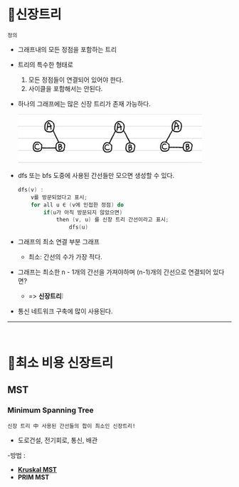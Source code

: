 # 🎄신장트리 

`정의`
- 그래프내의 모든 정점을 포함하는 트리
- 트리의 특수한 형태로
    1. 모든 정점들이 연결되어 있어야 한다.
    2. 사이클을 포함해서는 안된다.
- 하나의 그래프에는 많은 신장 트리가 존재 가능하다. </br>

    ![st](../Images/st.JPG)

- dfs 또는 bfs 도중에 사용된 간선들만 모으면 생성할 수 있다.
 
    ```C
    dfs(v) : 
        v를 방문되었다고 표시;
        for all u ∈ (v에 인접한 정점) do
            if(u가 아직 방문되지 않았으면)
                then (v, u) 를 신장 트리 간선이라고 표시;
                    dfs(u)
    ```

- 그래프의 최소 연결 부분 그래프
    - 최소: 간선의 수가 가장 적다.
- 그래프는 최소한 n - 1개의 간선을 가져야하며 (n-1)개의 간선으로 연결되어 있다면? 
    - => **신장트리**❕

- 통신 네트워크 구축에 많이 사용된다. </br>
___
</br>

# 🌲최소 비용 신장트리 
## MST
### Minimum Spanning Tree

`신장 트리 中 사용된 간선들의 합이 최소인 신장트리!`

- 도로건설, 전기회로, 통신, 배관

-방법 : 
- **[Kruskal MST](./Kruskal.md)** 
- **PRIM MST**

